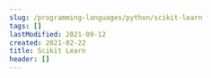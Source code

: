 ```yaml
---
slug: /programming-languages/python/scikit-learn
tags: []
lastModified: 2021-09-12
created: 2021-02-22
title: Scikit Learn
header: []
---
```


